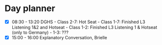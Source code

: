 # Day planner

- [x] 08:30 - 13:20 DGHS
    \- Class 2-7: Hot Seat
    \- Class 1-7: Finished L3 Listening 1&2 and Hotseat
    \- Class 1-2: Finished L3 Listening 1 & Hotseat (only to Germany)
    \- 1-3: ???
- [x] 15:00 - 16:00 Explanatory Conversation, Brielle
